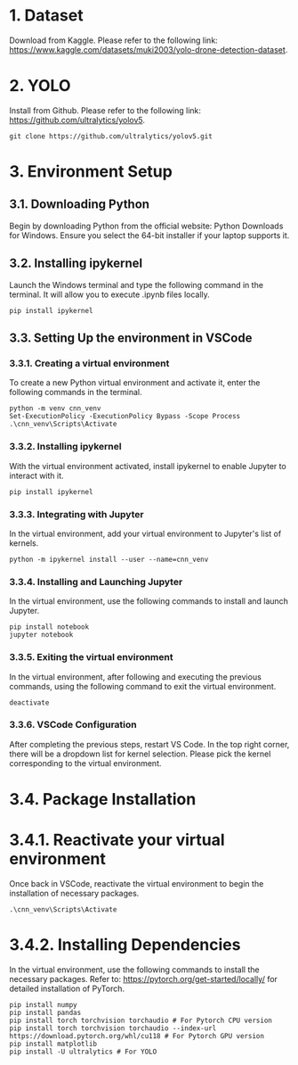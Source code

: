 # 1. Dataset

Download from Kaggle. Please refer to the following link: https://www.kaggle.com/datasets/muki2003/yolo-drone-detection-dataset.

# 2. YOLO

Install from Github. Please refer to the following link: https://github.com/ultralytics/yolov5.

```
git clone https://github.com/ultralytics/yolov5.git
```

# 3. Environment Setup

## 3.1. Downloading Python

Begin by downloading Python from the official website: Python Downloads for Windows. Ensure you select the 64-bit installer if your laptop supports it.

## 3.2. Installing ipykernel

Launch the Windows terminal and type the following command in the terminal. It will allow you to execute .ipynb files locally.

```
pip install ipykernel
```

## 3.3. Setting Up the environment in VSCode

### 3.3.1. Creating a virtual environment

To create a new Python virtual environment and activate it, enter the following commands in the terminal.

```
python -m venv cnn_venv
Set-ExecutionPolicy -ExecutionPolicy Bypass -Scope Process
.\cnn_venv\Scripts\Activate 
```

### 3.3.2. Installing ipykernel 

With the virtual environment activated, install ipykernel to enable Jupyter to interact with it.

```
pip install ipykernel
```

### 3.3.3. Integrating with Jupyter
In the virtual environment, add your virtual environment to Jupyter's list of kernels.

```
python -m ipykernel install --user --name=cnn_venv
```

### 3.3.4. Installing and Launching Jupyter

In the virtual environment, use the following commands to install and launch Jupyter.

```
pip install notebook
jupyter notebook
```

### 3.3.5. Exiting the virtual environment

In the virtual environment, after following and executing the previous commands, using the following command to exit the virtual environment.

```
deactivate
```

### 3.3.6. VSCode Configuration

After completing the previous steps, restart VS Code. In the top right corner, there will be a dropdown list for kernel selection. Please pick the kernel corresponding to the virtual environment.

# 3.4. Package Installation

# 3.4.1. Reactivate your virtual environment

Once back in VSCode, reactivate the virtual environment to begin the installation of necessary packages.

```
.\cnn_venv\Scripts\Activate 
```

# 3.4.2. Installing Dependencies

In the virtual environment, use the following commands to install the necessary packages. Refer to: https://pytorch.org/get-started/locally/ for detailed installation of PyTorch.

```
pip install numpy
pip install pandas
pip install torch torchvision torchaudio # For Pytorch CPU version
pip install torch torchvision torchaudio --index-url https://download.pytorch.org/whl/cu118 # For Pytorch GPU version 
pip install matplotlib
pip install -U ultralytics # For YOLO

```



